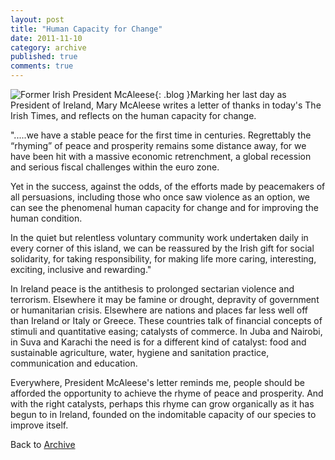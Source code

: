 ```yaml
---
layout: post
title: "Human Capacity for Change"
date: 2011-11-10
category: archive
published: true
comments: true
---
```

![Former Irish President  McAleese]({{site.url}}/resources/blog-images/2011-11-10-mary_mcaleese.jpg){: .blog }Marking her last day as President of Ireland, Mary McAleese writes a letter of thanks in today's The Irish Times, and reflects on the human capacity for change.

".....we have a stable peace for the first time in centuries. Regrettably the “rhyming” of peace and prosperity remains some distance away, for we have been hit with a massive economic retrenchment, a global recession and serious fiscal challenges within the euro zone.

Yet in the success, against the odds, of the efforts made by peacemakers of all persuasions, including those who once saw violence as an option, we can see the phenomenal human capacity for change and for improving the human condition.

In the quiet but relentless voluntary community work undertaken daily in every corner of this island, we can be reassured by the Irish gift for social solidarity, for taking responsibility, for making life more caring, interesting, exciting, inclusive and rewarding."

In Ireland peace is the antithesis to prolonged sectarian violence and terrorism.  Elsewhere it may be famine or drought, depravity of government or humanitarian crisis. Elsewhere are nations and places far less well off than Ireland or Italy or Greece.  These countries talk of financial concepts of stimuli and quantitative easing; catalysts of commerce.  In Juba and Nairobi, in Suva and Karachi the need is for a different kind of catalyst: food and sustainable agriculture, water, hygiene and sanitation practice, communication and education.

Everywhere, President McAleese's letter reminds me, people should be afforded the opportunity to achieve the rhyme of peace and prosperity.  And with the right catalysts, perhaps this rhyme can grow organically as it has begun to in Ireland, founded on the indomitable capacity of our species to improve itself.

Back to [Archive]({{site.url}}/blog/archive.html)
